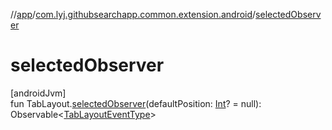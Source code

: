 //[app](../../index.md)/[com.lyj.githubsearchapp.common.extension.android](index.md)/[selectedObserver](selected-observer.md)

# selectedObserver

[androidJvm]\
fun TabLayout.[selectedObserver](selected-observer.md)(defaultPosition: [Int](https://kotlinlang.org/api/latest/jvm/stdlib/kotlin/-int/index.html)? = null): Observable&lt;[TabLayoutEventType](-tab-layout-event-type/index.md)&gt;
